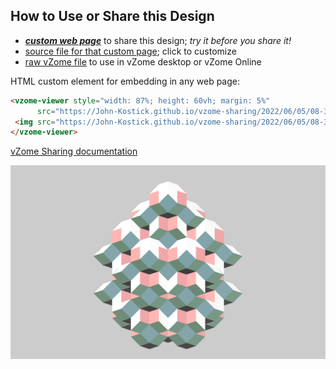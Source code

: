 
## How to Use or Share this Design

 - [***custom web page***][post] to share this design; *try it before you share it!*
 - [source file for that custom page][source]; click to customize
 - [raw vZome file][raw] to use in vZome desktop or vZome Online
 
 HTML custom element for embedding in any web page:
 ```html
<vzome-viewer style="width: 87%; height: 60vh; margin: 5%"
       src="https://John-Kostick.github.io/vzome-sharing/2022/06/05/08-38-08-Polar-triacon-array/Polar-triacon-array.vZome" >
  <img src="https://John-Kostick.github.io/vzome-sharing/2022/06/05/08-38-08-Polar-triacon-array/Polar-triacon-array.png" />
</vzome-viewer>
 ```

[vZome Sharing documentation](https://vzome.github.io/vzome/sharing.html#how-it-works)

![Image](<Polar-triacon-array.png>)


[post]: <https://John-Kostick.github.io/vzome-sharing/2022/06/05/Polar-triacon-array-08-38-08.html>
[source]: <https://github.com/John-Kostick/vzome-sharing/edit/main/_posts/2022-06-05-Polar-triacon-array-08-38-08.md>
[raw]: <https://raw.githubusercontent.com/John-Kostick/vzome-sharing/main/2022/06/05/08-38-08-Polar-triacon-array/Polar-triacon-array.vZome>